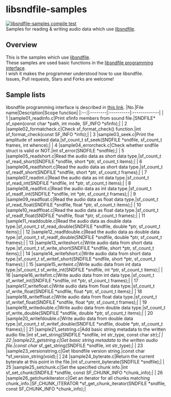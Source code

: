 # libsndfile-samples
[![libsndfile-samples compile test](https://github.com/AUDIY/libsndfile-samples/actions/workflows/c-cpp.yml/badge.svg)](https://github.com/AUDIY/libsndfile-samples/actions/workflows/c-cpp.yml)  
Samples for reading &amp; writing audio data which use [libsndfile](https://github.com/libsndfile/libsndfile).

## Overview
This is the samples which use [libsndfile](https://github.com/libsndfile/libsndfile).  
These samples are used basic functions in the [libsndfile programming interface](http://libsndfile.github.io/libsndfile/api.html).  
I wish it makes the programmer understood how to use libsndfile.  
Issues, Pull requests, Stars and Forks are welcome!  

## Sample lists
libsndfile programming interface is described in [this link](http://libsndfile.github.io/libsndfile/api.html).
|No.|File name|Description|Scope function|
|:--:|:--------|:----------|:-------------|
|  1 |sample01_readinfo.c|Print sfinfo members from sound file.|SNDFILE* sf_open(const char *path, int mode, SF_INFO *sfinfo);|
|  2 |sample02_formatcheck.c|Check sf_format_check() function.|int sf_format_check(const SF_INFO *info);|
|  3 |sample03_seek.c|Print the amplitude of seeked data.|sf_count_t sf_seek(SNDFILE *sndfile, sf_count_t frames, int whence);|
|  4 |sample04_errorcheck.c|Check whether sndfile struct is valid or NOT.|int sf_error(SNDFILE *sndfile);|
|  5 |sample05_readshort.c|Read the audio data as short data type.|sf_count_t sf_read_short(SNDFILE *sndfile, short *ptr, sf_count_t items);|
|  6 |sample06_readfshort.c|Read the audio data as short data type.|sf_count_t sf_readf_short(SNDFILE *sndfile, short *ptr, sf_count_t frames);|
|  7 |sample07_readint.c|Read the audio data as int data type.|sf_count_t sf_read_int(SNDFILE *sndfile, int *ptr, sf_count_t items);|
|  8 |sample08_readfint.c|Read the audio data as int data type.|sf_count_t sf_readf_int(SNDFILE *sndfile, int *ptr, sf_count_t frames);|
|  9 |sample09_readfloat.c|Read the audio data as float data type.|sf_count_t sf_read_float(SNDFILE *sndfile, float *ptr, sf_count_t items);|
| 10 |sample10_readffloat.c|Read the audio data as float data type.|sf_count_t sf_readf_float(SNDFILE *sndfile, float *ptr, sf_count_t frames);|
| 11 |sample11_readdouble.c|Read the audio data as double data type.|sf_count_t sf_read_double(SNDFILE *sndfile, double *ptr, sf_count_t items);|
| 12 |sample12_readfdouble.c|Read the audio data as double data type.|sf_count_t sf_readf_double(SNDFILE *sndfile, double *ptr, sf_count_t frames);|
| 13 |sample13_writeshort.c|Write audio data from short data type.|sf_count_t sf_write_short(SNDFILE *sndfile, short *ptr, sf_count_t items);|
| 14 |sample14_writefshort.c|Write audio data from short data type.|sf_count_t sf_writef_short(SNDFILE *sndfile, short *ptr, sf_count_t frames);|
| 15 |sample15_writeint.c|Write audio data from int data type.|sf_count_t sf_write_int(SNDFILE *sndfile, int *ptr, sf_count_t items);|
| 16 |sample16_writefint.c|Write audio data from int data type.|sf_count_t sf_writef_int(SNDFILE *sndfile, int *ptr, sf_count_t frames);|
| 17 |sample17_writefloat.c|Write audio data from float data type.|sf_count_t sf_write_float(SNDFILE *sndfile, float *ptr, sf_count_t items);|
| 18 |sample18_writeffloat.c|Write audio data from float data type.|sf_count_t sf_writef_float(SNDFILE *sndfile, float *ptr, sf_count_t frames);|
| 19 |sample19_writedouble.c|Write audio data from double data type.|sf_count_t sf_write_double(SNDFILE *sndfile, double *ptr, sf_count_t items);|
| 20 |sample20_writefdouble.c|Write audio data from double data type.|sf_count_t sf_writef_double(SNDFILE *sndfile, double *ptr, sf_count_t frames);|
| 21 |sample21_setstring.c|Add basic string metadata to the written audio file.|int sf_set_string(SNDFILE *sndfile, int str_type, const char *str);|
| 22 |sample22_getstring.c|Get basic string metadata to the written audio file.|const char* sf_get_string(SNDFILE *sndfile, int str_type);|
| 23 |sample23_versionstring.c|Get libsndfile version string.|const char *sf_version_string(void);|
| 24 |sample24_byterate.c|Return the current byterate at this point in the file.|int sf_current_byterate(SNDFILE *sndfile);|
| 25 |sample25_setchunk.c|Set the specified chunk info.|int sf_set_chunk(SNDFILE *sndfile, const SF_CHUNK_INFO *chunk_info);|
| 26 |sample26_getchunkiterator.c|Get an iterator for all chunks matching chunk_info.|SF_CHUNK_ITERATOR *sf_get_chunk_iterator(SNDFILE *sndfile, const SF_CHUNK_INFO *chunk_info);|
